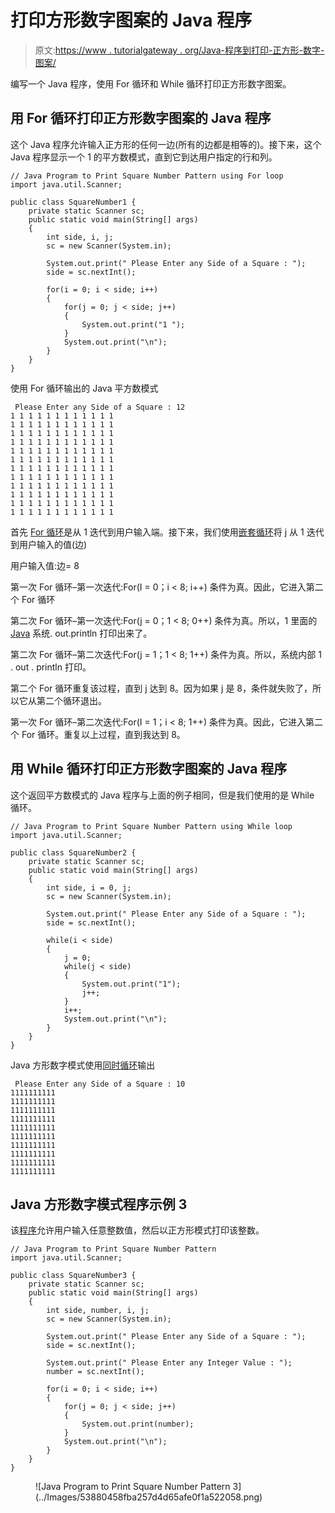 # 打印方形数字图案的 Java 程序

> 原文:[https://www . tutorialgateway . org/Java-程序到打印-正方形-数字-图案/](https://www.tutorialgateway.org/java-program-to-print-square-number-pattern/)

编写一个 Java 程序，使用 For 循环和 While 循环打印正方形数字图案。

## 用 For 循环打印正方形数字图案的 Java 程序

这个 Java 程序允许输入正方形的任何一边(所有的边都是相等的)。接下来，这个 Java 程序显示一个 1 的平方数模式，直到它到达用户指定的行和列。

```
// Java Program to Print Square Number Pattern using For loop
import java.util.Scanner;

public class SquareNumber1 {
	private static Scanner sc;
	public static void main(String[] args) 
	{
		int side, i, j;
		sc = new Scanner(System.in);

		System.out.print(" Please Enter any Side of a Square : ");
		side = sc.nextInt();	

		for(i = 0; i < side; i++)
		{
			for(j = 0; j < side; j++)
			{
				System.out.print("1 "); 
			}
			System.out.print("\n"); 
		}	
	}
}
```

使用 For 循环输出的 Java 平方数模式

```
 Please Enter any Side of a Square : 12
1 1 1 1 1 1 1 1 1 1 1 1 
1 1 1 1 1 1 1 1 1 1 1 1 
1 1 1 1 1 1 1 1 1 1 1 1 
1 1 1 1 1 1 1 1 1 1 1 1 
1 1 1 1 1 1 1 1 1 1 1 1 
1 1 1 1 1 1 1 1 1 1 1 1 
1 1 1 1 1 1 1 1 1 1 1 1 
1 1 1 1 1 1 1 1 1 1 1 1 
1 1 1 1 1 1 1 1 1 1 1 1 
1 1 1 1 1 1 1 1 1 1 1 1 
1 1 1 1 1 1 1 1 1 1 1 1 
1 1 1 1 1 1 1 1 1 1 1 1 
```

首先 [For 循环](https://www.tutorialgateway.org/java-for-loop/)是从 1 迭代到用户输入端。接下来，我们使用[嵌套循环](https://www.tutorialgateway.org/nested-for-loop-in-java/)将 j 从 1 迭代到用户输入的值(边)

用户输入值:边= 8

第一次 For 循环–第一次迭代:For(I = 0；i < 8; i++)
条件为真。因此，它进入第二个 For 循环

第二次 For 循环–第一次迭代:For(j = 0；1 < 8; 0++)
条件为真。所以，1 里面的 [Java](https://www.tutorialgateway.org/java-tutorial/) 系统. out.println 打印出来了。

第二次 For 循环–第二次迭代:For(j = 1；1 < 8; 1++)
条件为真。所以，系统内部 1 . out . println 打印。

第二个 For 循环重复该过程，直到 j 达到 8。因为如果 j 是 8，条件就失败了，所以它从第二个循环退出。

第一次 For 循环–第二次迭代:For(I = 1；i < 8; 1++)
条件为真。因此，它进入第二个 For 循环。重复以上过程，直到我达到 8。

## 用 While 循环打印正方形数字图案的 Java 程序

这个返回平方数模式的 Java 程序与上面的例子相同，但是我们使用的是 While 循环。

```
// Java Program to Print Square Number Pattern using While loop
import java.util.Scanner;

public class SquareNumber2 {
	private static Scanner sc;
	public static void main(String[] args) 
	{
		int side, i = 0, j;
		sc = new Scanner(System.in);

		System.out.print(" Please Enter any Side of a Square : ");
		side = sc.nextInt();	

		while(i < side)
		{
			j = 0;
			while(j < side)
			{
				System.out.print("1"); 
				j++;
			}
			i++;
			System.out.print("\n"); 
		}	
	}
}
```

Java 方形数字模式使用[同时循环](https://www.tutorialgateway.org/java-while-loop/)输出

```
 Please Enter any Side of a Square : 10
1111111111
1111111111
1111111111
1111111111
1111111111
1111111111
1111111111
1111111111
1111111111
1111111111
```

## Java 方形数字模式程序示例 3

该[程序](https://www.tutorialgateway.org/learn-java-programs/)允许用户输入任意整数值，然后以正方形模式打印该整数。

```
// Java Program to Print Square Number Pattern
import java.util.Scanner;

public class SquareNumber3 {
	private static Scanner sc;
	public static void main(String[] args) 
	{
		int side, number, i, j;
		sc = new Scanner(System.in);

		System.out.print(" Please Enter any Side of a Square : ");
		side = sc.nextInt();	

		System.out.print(" Please Enter any Integer Value : ");
		number = sc.nextInt();

		for(i = 0; i < side; i++)
		{
			for(j = 0; j < side; j++)
			{
				System.out.print(number); 
			}
			System.out.print("\n"); 
		}	
	}
}
```

<figure class="wp-block-image">![Java Program to Print Square Number Pattern 3](../Images/53880458fba257d4d65afe0f1a522058.png)</figure>